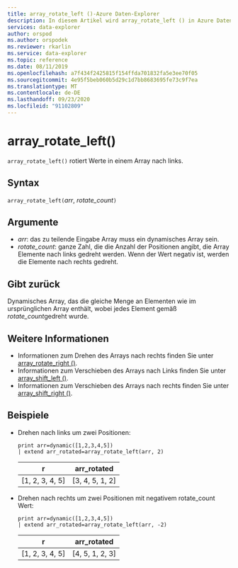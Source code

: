 ```yaml
---
title: array_rotate_left ()-Azure Daten-Explorer
description: In diesem Artikel wird array_rotate_left () in Azure Daten-Explorer beschrieben.
services: data-explorer
author: orspod
ms.author: orspodek
ms.reviewer: rkarlin
ms.service: data-explorer
ms.topic: reference
ms.date: 08/11/2019
ms.openlocfilehash: a7f434f2425815f154ffda701832fa5e3ee70f05
ms.sourcegitcommit: 4e95f5beb060b5d29c1d7bb8683695fe73c9f7ea
ms.translationtype: MT
ms.contentlocale: de-DE
ms.lasthandoff: 09/23/2020
ms.locfileid: "91102809"
---
```

# <a name="array_rotate_left"></a>array_rotate_left()

`array_rotate_left()` rotiert Werte in einem Array nach links.

## <a name="syntax"></a>Syntax

`array_rotate_left(`*arr*, *rotate_count*`)`

## <a name="arguments"></a>Argumente

* *arr*: das zu teilende Eingabe Array muss ein dynamisches Array sein.
* *rotate_count*: ganze Zahl, die die Anzahl der Positionen angibt, die Array Elemente nach links gedreht werden. Wenn der Wert negativ ist, werden die Elemente nach rechts gedreht.

## <a name="returns"></a>Gibt zurück

Dynamisches Array, das die gleiche Menge an Elementen wie im ursprünglichen Array enthält, wobei jedes Element gemäß *rotate_count*gedreht wurde.

## <a name="see-also"></a>Weitere Informationen

* Informationen zum Drehen des Arrays nach rechts finden Sie unter [array_rotate_right ()](array_rotate_rightfunction.md).
* Informationen zum Verschieben des Arrays nach Links finden Sie unter [array_shift_left ()](array_shift_leftfunction.md).
* Informationen zum Verschieben des Arrays nach rechts finden Sie unter [array_shift_right ()](array_shift_rightfunction.md).

## <a name="examples"></a>Beispiele

* Drehen nach links um zwei Positionen:

    <!-- csl: https://help.kusto.windows.net:443/Samples -->
    ```kusto
    print arr=dynamic([1,2,3,4,5]) 
    | extend arr_rotated=array_rotate_left(arr, 2)
    ```
    
    |r|arr_rotated|
    |---|---|
    |[1, 2, 3, 4, 5]|[3, 4, 5, 1, 2]|

* Drehen nach rechts um zwei Positionen mit negativem rotate_count Wert:

    <!-- csl: https://help.kusto.windows.net:443/Samples -->
    ```kusto
    print arr=dynamic([1,2,3,4,5]) 
    | extend arr_rotated=array_rotate_left(arr, -2)
    ```
    
    |r|arr_rotated|
    |---|---|
    |[1, 2, 3, 4, 5]|[4, 5, 1, 2, 3]|